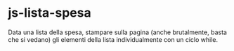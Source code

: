 # js-lista-spesa

<!-- Consegna: -->

Data una lista della spesa, stampare sulla pagina (anche brutalmente, basta che si vedano) gli elementi della lista individualmente con un ciclo while.

<!-- workflow -->
<!-- 
- creo un array con al interno gli elementi della lista della spesa 
- verifico che sono stati inseriti correttamente al suo interno 
- con un ciclo 'while' li stampo nel 'DOM' 
-->